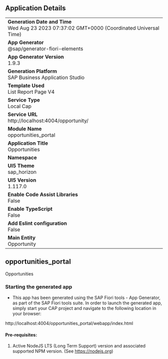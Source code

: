 ## Application Details
|               |
| ------------- |
|**Generation Date and Time**<br>Wed Aug 23 2023 07:37:02 GMT+0000 (Coordinated Universal Time)|
|**App Generator**<br>@sap/generator-fiori-elements|
|**App Generator Version**<br>1.9.3|
|**Generation Platform**<br>SAP Business Application Studio|
|**Template Used**<br>List Report Page V4|
|**Service Type**<br>Local Cap|
|**Service URL**<br>http://localhost:4004/opportunity/
|**Module Name**<br>opportunities_portal|
|**Application Title**<br>Opportunities|
|**Namespace**<br>|
|**UI5 Theme**<br>sap_horizon|
|**UI5 Version**<br>1.117.0|
|**Enable Code Assist Libraries**<br>False|
|**Enable TypeScript**<br>False|
|**Add Eslint configuration**<br>False|
|**Main Entity**<br>Opportunity|

## opportunities_portal

Opportunities

### Starting the generated app

-   This app has been generated using the SAP Fiori tools - App Generator, as part of the SAP Fiori tools suite.  In order to launch the generated app, simply start your CAP project and navigate to the following location in your browser:

http://localhost:4004/opportunities_portal/webapp/index.html

#### Pre-requisites:

1. Active NodeJS LTS (Long Term Support) version and associated supported NPM version.  (See https://nodejs.org)



